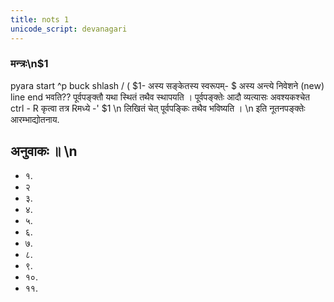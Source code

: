 ```yaml
---
title: nots 1
unicode_script: devanagari
---
```


###    मन्त्रः\n$1
pyara start  ^p
buck shlash /
( $1- अस्य सङ्केतस्य स्वरूपम्-
$ अस्य अन्त्ये निवेशने (new) line end भवति??
पूर्वपङ्क्तौ   यथा स्थितं तथैव स्थापयति । पूर्वपङ्क्तेः आदौ व्यत्यासः अवश्यकश्चेत ctrl - R कृत्वा तत्र Rमध्ये -' $1 \n लिखितं चेत् पूर्वपङ्किः तथैव  भविष्यति । \n इति नूतनपङ्क्तेः आरम्भाद्योतनाय.
##  अनुवाकः ॥ \n


- १.
- २
- ३.
- ४.
- ५.
- ६.
- ७.
- ८.
- ९.
- १०.
- ११.
